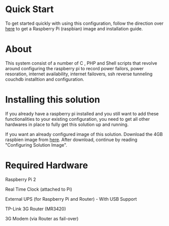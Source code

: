 # Quick Start
To get started quickly with using this configuration, follow the direction over [here](https://www.raspberrypi.org/downloads/raspbian/) to get a Raspberry Pi (raspbian) image and installation guide.

# About
This system consist of a number of C , PHP and Shell scripts that revolve around configuring the raspberry pi to record power failors, power resoration, internet availability, internet failovers, ssh reverse tunneling couchdb installtion and configuration.      

# Installing this solution
If you already have a raspberry pi installed and you still want to add these functionalities to your existing configuration, you need to get all other hardwares in place to fully get this solution up and running.


If you want an already configured image of this solution. Download the 4GB raspbien image from [here](http://). After download, continue by reading "Configuring Solution Image".

# Required Hardware
Raspberry Pi 2

Real Time Clock (attached to Pi)

External UPS (for Raspberry Pi and Router) - With USB Support

TP-Link 3G Router (MR3420)

3G Modem (via Router as fail-over)
